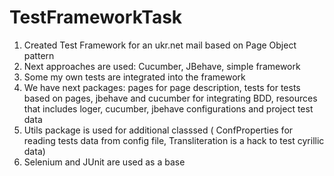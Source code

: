 # TestFrameworkTask
1. Сreated Test Framework for an ukr.net mail  based on Page Object pattern
2. Next approaches are used: Cucumber, JBehave, simple framework 
3. Some my own tests are integrated into the framework
4. We have next packages: pages for page description, tests for tests based on pages, jbehave and cucumber for integrating BDD,
resources that includes loger, cucumber, jbehave configurations and project test data
5. Utils package is used for additional classsed ( ConfProperties for reading tests data from config file, Transliteration is a hack to test cyrillic data) 
6. Selenium and JUnit are used as a base
